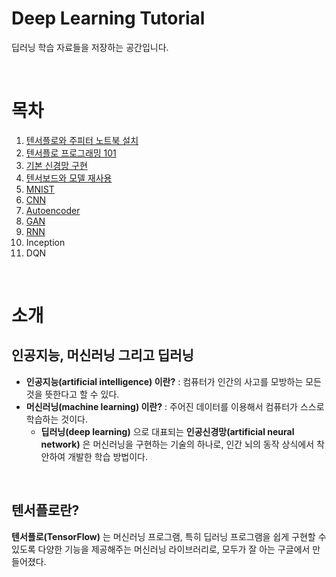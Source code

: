 # Deep Learning Tutorial

딥러닝 학습 자료들을 저장하는 공간입니다.

</br>

# 목차

1. [텐서플로와 주피터 노트북 설치](https://github.com/LeeSM0518/deep-learning/tree/master/TensorFlow-and-Jupyter-Install)
2. [텐서플로 프로그래밍 101](https://github.com/LeeSM0518/deep-learning/tree/master/TensorFlow-Programming-101)
3. [기본 신경망 구현](https://github.com/LeeSM0518/deep-learning/tree/master/Neural-Network-Implementation)
4. [텐서보드와 모델 재사용](https://github.com/LeeSM0518/deep-learning/tree/master/Tensor-board-and-model-reuse)
5. [MNIST](https://github.com/LeeSM0518/deep-learning/blob/master/MNIST)
6. [CNN](https://github.com/LeeSM0518/deep-learning/tree/master/CNN)
7. [Autoencoder](https://github.com/LeeSM0518/deep-learning/tree/master/Autoencoder)
8. [GAN](https://github.com/LeeSM0518/deep-learning/tree/master/GAN)
9. [RNN](https://github.com/LeeSM0518/deep-learning/tree/master/RNN)
10. Inception
11. DQN

</br>

# 소개
## 인공지능, 머신러닝 그리고 딥러닝

* **인공지능(artificial intelligence) 이란?** : 컴퓨터가 인간의 사고를 모방하는 모든 것을 뜻한다고 할 수 있다.
* **머신러닝(machine learning) 이란?** : 주어진 데이터를 이용해서 컴퓨터가 스스로 학습하는 것이다.
  * **딥러닝(deep learning)** 으로 대표되는 **인공신경망(artificial neural network)** 은 머신러닝을 구현하는 기술의 하나로, 인간 뇌의 동작 상식에서 착안하여 개발한 학습 방법이다.

</br>

## 텐서플로란?

**텐서플로(TensorFlow)** 는 머신러닝 프로그램, 특히 딥러닝 프로그램을 쉽게 구현할 수 있도록 다양한 기능을 제공해주는 머신러닝 라이브러리로, 모두가 잘 아는 구글에서 만들어졌다.
